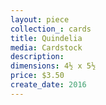 ```yaml
---
layout: piece
collection_: cards
title: Quindelia
media: Cardstock
description:
dimensions: 4½ x 5½
price: $3.50
create_date: 2016
---
```

